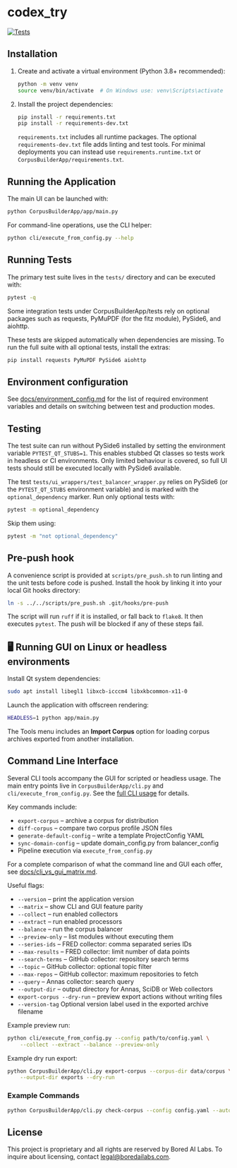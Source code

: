 # codex_try

[![Tests](https://github.com/tulipoaaaaa/codex_try/actions/workflows/test.yml/badge.svg)](https://github.com/tulipoaaaaa/codex_try/actions/workflows/test.yml)

## Installation

1. Create and activate a virtual environment (Python 3.8+ recommended):
   ```bash
   python -m venv venv
   source venv/bin/activate  # On Windows use: venv\Scripts\activate
   ```
2. Install the project dependencies:
   ```bash
   pip install -r requirements.txt
   pip install -r requirements-dev.txt
   ```
   `requirements.txt` includes all runtime packages. The optional
   `requirements-dev.txt` file adds linting and test tools. For minimal
   deployments you can instead use `requirements.runtime.txt` or
   `CorpusBuilderApp/requirements.txt`.

## Running the Application

The main UI can be launched with:
```bash
python CorpusBuilderApp/app/main.py
```
For command-line operations, use the CLI helper:
```bash
python cli/execute_from_config.py --help
```

## Running Tests

The primary test suite lives in the `tests/` directory and can be executed with:

```bash
pytest -q
```
Some integration tests under CorpusBuilderApp/tests rely on optional packages
such as requests, PyMuPDF (for the fitz module), PySide6, and aiohttp.

These tests are skipped automatically when dependencies are missing.
To run the full suite with all optional tests, install the extras:

```bash
pip install requests PyMuPDF PySide6 aiohttp
```


## Environment configuration

See [docs/environment_config.md](docs/environment_config.md) for the list of
required environment variables and details on switching between test and
production modes.

## Testing

The test suite can run without PySide6 installed by setting the environment
variable `PYTEST_QT_STUBS=1`. This enables stubbed Qt classes so tests work in
headless or CI environments. Only limited behaviour is covered, so full UI
tests should still be executed locally with PySide6 available.

The test `tests/ui_wrappers/test_balancer_wrapper.py` relies on PySide6 (or the
`PYTEST_QT_STUBS` environment variable) and is marked with the
`optional_dependency` marker. Run only optional tests with:

```bash
pytest -m optional_dependency
```

Skip them using:

```bash
pytest -m "not optional_dependency"
```

## Pre-push hook

A convenience script is provided at `scripts/pre_push.sh` to run linting and the
unit tests before code is pushed. Install the hook by linking it into your local
Git hooks directory:

```bash
ln -s ../../scripts/pre_push.sh .git/hooks/pre-push
```

The script will run `ruff` if it is installed, or fall back to `flake8`. It then
executes `pytest`. The push will be blocked if any of these steps fail.

## 🖥️ Running GUI on Linux or headless environments

Install Qt system dependencies:

```bash
sudo apt install libegl1 libxcb-icccm4 libxkbcommon-x11-0
```

Launch the application with offscreen rendering:

```bash
HEADLESS=1 python app/main.py
```

The Tools menu includes an **Import Corpus** option for loading corpus archives exported from another installation.

## Command Line Interface

Several CLI tools accompany the GUI for scripted or headless usage. The main
entry points live in `CorpusBuilderApp/cli.py` and `cli/execute_from_config.py`.
See the [full CLI usage](docs/user_guide.md#using-the-cli) for details.

Key commands include:

- `export-corpus` – archive a corpus for distribution
- `diff-corpus` – compare two corpus profile JSON files
- `generate-default-config` – write a template ProjectConfig YAML
- `sync-domain-config` – update domain_config.py from balancer_config
- Pipeline execution via `execute_from_config.py`

For a complete comparison of what the command line and GUI each offer, see [docs/cli_vs_gui_matrix.md](docs/cli_vs_gui_matrix.md).

Useful flags:

- `--version` – print the application version
- `--matrix` – show CLI and GUI feature parity
- `--collect` – run enabled collectors
- `--extract` – run enabled processors
- `--balance` – run the corpus balancer
- `--preview-only` – list modules without executing them
- `--series-ids` – FRED collector: comma separated series IDs
- `--max-results` – FRED collector: limit number of data points
- `--search-terms` – GitHub collector: repository search terms
- `--topic` – GitHub collector: optional topic filter
- `--max-repos` – GitHub collector: maximum repositories to fetch
- `--query` – Annas collector: search query
- `--output-dir` – output directory for Annas, SciDB or Web collectors
- `export-corpus --dry-run` – preview export actions without writing files
- `--version-tag`     Optional version label used in the exported archive filename

Example preview run:
```bash
python cli/execute_from_config.py --config path/to/config.yaml \
    --collect --extract --balance --preview-only
```

Example dry run export:
```bash
python CorpusBuilderApp/cli.py export-corpus --corpus-dir data/corpus \
    --output-dir exports --dry-run
```

### Example Commands
```bash
python CorpusBuilderApp/cli.py check-corpus --config config.yaml --auto-fix
```

## License

This project is proprietary and all rights are reserved by Bored AI Labs.
To inquire about licensing, contact [legal@boredailabs.com](mailto:legal@boredailabs.com).
